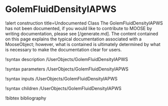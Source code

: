 <!-- MOOSE Documentation Stub: Remove this when content is added. -->

# GolemFluidDensityIAPWS

!alert construction title=Undocumented Class
The GolemFluidDensityIAPWS has not been documented, if you would like to contribute to MOOSE by
writing documentation, please see [/generate.md]. The content contained on this page explains
the typical documentation associated with a MooseObject; however, what is contained is ultimately
determined by what is necessary to make the documentation clear for users.

!syntax description /UserObjects/GolemFluidDensityIAPWS

!syntax parameters /UserObjects/GolemFluidDensityIAPWS

!syntax inputs /UserObjects/GolemFluidDensityIAPWS

!syntax children /UserObjects/GolemFluidDensityIAPWS

!bibtex bibliography
